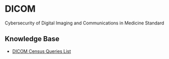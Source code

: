 # DICOM
Cybersecurity of Digital Imaging and Communications in Medicine Standard

## Knowledge Base
- [DICOM Census Queries List](/docs/census.md)
